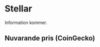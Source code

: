 # Stellar

Information kommer.

## Nuvarande pris (CoinGecko)

<coingecko-coin-ticker-widget currency="sek" coin-id="stellar" locale="en"></coingecko-coin-ticker-widget>
